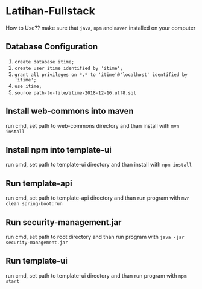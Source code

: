 # Latihan-Fullstack


How to Use?? 
make sure that ```java```, ``` npm ``` and ``` maven ``` installed on your computer

## Database Configuration
1. ``` create database itime; ```
2. ``` create user itime identified by 'itime'; ```
3. ``` grant all privileges on *.* to 'itime'@'localhost' identified by 'itime'; ```
4. ``` use itime; ```
5. ``` source path-to-file/itime-2018-12-16.utf8.sql ```

## Install web-commons into maven
run cmd, set path to web-commons directory and than install with ``` mvn install ```

## Install npm into template-ui
run cmd, set path to template-ui directory and than install with ``` npm install ```

## Run template-api
run cmd, set path to template-api directory and than run program with ``` mvn clean spring-boot:run ```

## Run security-management.jar
run cmd, set path to root directory and than run program with ``` java -jar security-management.jar ```

## Run template-ui
run cmd, set path to template-ui directory and than run program with ``` npm start  ```

